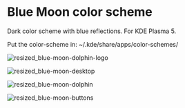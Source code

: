 # Blue Moon color scheme
Dark color scheme with blue reflections. For KDE Plasma 5.

Put the color-scheme in:
~/.kde/share/apps/color-schemes/

![resized_blue-moon-dolphin-logo](https://user-images.githubusercontent.com/38332358/38722826-8916c96e-3eff-11e8-86e0-315029678713.png)

![resized_blue-moon-desktop](https://user-images.githubusercontent.com/38332358/38722828-8bab8bc4-3eff-11e8-9e61-4c900733b5b0.png)

![resized_blue-moon-dolphin](https://user-images.githubusercontent.com/38332358/38722829-8d1eeba4-3eff-11e8-8b6b-57d0cefdde7f.png)

![resized_blue-moon-buttons](https://user-images.githubusercontent.com/38332358/38722830-8e5db518-3eff-11e8-8161-57e8a3eaad37.png)

